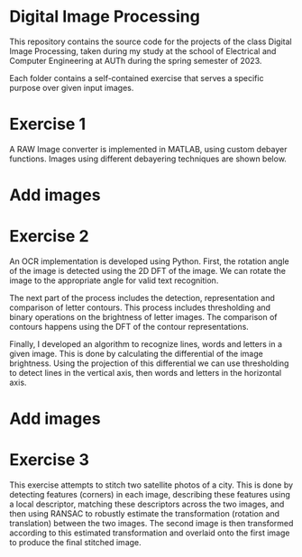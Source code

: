 # Digital Image Processing

This repository contains the source code for the projects of the class Digital Image Processing, taken during my study at the school of Electrical and Computer Engineering at AUTh during the spring semester of 2023.

Each folder contains a self-contained exercise that serves a specific purpose over given input images.

# Exercise 1

A RAW Image converter is implemented in MATLAB, using custom debayer functions. Images using different debayering techniques are shown below.

# Add images

# Exercise 2

An OCR implementation is developed using Python. First, the rotation angle of the image is detected using the 2D DFT of the image. We can rotate the image to the appropriate angle for valid text recognition. 

The next part of the process includes the detection, representation and comparison of letter contours. This process includes thresholding and binary operations on the brightness of letter images. The comparison of contours happens using the DFT of the contour representations.

Finally, I developed an algorithm to recognize lines, words and letters in a given image. This is done by calculating the differential of the image brightness. Using the projection of this differential we can use thresholding to detect lines in the vertical axis, then words and letters in the horizontal axis.

# Add images 

# Exercise 3

This exercise attempts to stitch two satellite photos of a city. This is done by detecting features (corners) in each image, describing these features using a local descriptor, matching these descriptors across the two images, and then using RANSAC to robustly estimate the transformation (rotation and translation) between the two images. The second image is then transformed according to this estimated transformation and overlaid onto the first image to produce the final stitched image.

